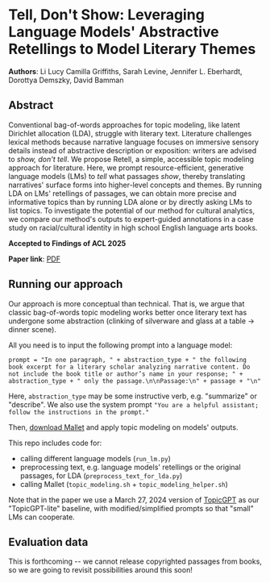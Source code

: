 # Tell, Don't Show: Leveraging Language Models' Abstractive Retellings to Model Literary Themes

**Authors**: Li Lucy Camilla Griffiths, Sarah Levine, Jennifer L. Eberhardt, Dorottya Demszky, David Bamman

## Abstract

Conventional bag-of-words approaches for topic modeling, like latent Dirichlet allocation (LDA), struggle with literary text. Literature challenges lexical methods because narrative language focuses on immersive sensory details instead of abstractive description or exposition: writers are advised to *show, don't tell*. We propose Retell, a simple, accessible topic modeling approach for literature. Here, we prompt resource-efficient, generative language models (LMs) to *tell* what passages *show*, thereby translating narratives' surface forms into higher-level concepts and themes. By running LDA on LMs' retellings of passages, we can obtain more precise and informative topics than by running LDA alone or by directly asking LMs to list topics. To investigate the potential of our method for cultural analytics, we compare our method's outputs to expert-guided annotations in a case study on racial/cultural identity in high school English language arts books. 

**Accepted to Findings of ACL 2025**

**Paper link**: [PDF](https://lucy3.github.io/assets/tell_dont_show.pdf)

## Running our approach

Our approach is more conceptual than technical. That is, we argue that classic bag-of-words topic modeling works better once literary text has undergone some abstraction (clinking of silverware and glass at a table → dinner scene).

All you need is to input the following prompt into a language model: 

```
prompt = "In one paragraph, " + abstraction_type + " the following book excerpt for a literary scholar analyzing narrative content. Do not include the book title or author’s name in your response; " + abstraction_type + " only the passage.\n\nPassage:\n" + passage + "\n"
```

Here, `abstraction_type` may be some instructive verb, e.g. "summarize" or "describe". We also use the system prompt `"You are a helpful assistant; follow the instructions in the prompt."`

Then, [download Mallet](https://github.com/mimno/Mallet/releases) and apply topic modeling on models' outputs. 

This repo includes code for: 
- calling different language models (`run_lm.py`)
- preprocessing text, e.g. language models' retellings or the original passages, for LDA (`preprocess_text_for_lda.py`)
- calling Mallet (`topic_modeling.sh` + `topic_modeling_helper.sh`)

Note that in the paper we use a March 27, 2024 version of [TopicGPT](https://github.com/chtmp223/topicGPT) as our "TopicGPT-lite" baseline, with modified/simplified prompts so that "small" LMs can cooperate. 

## Evaluation data

This is forthcoming -- we cannot release copyrighted passages from books, so we are going to revisit possibilities around this soon!
